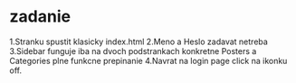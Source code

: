 # zadanie

1.Stranku spustit klasicky index.html
2.Meno a Heslo zadavat netreba 
3.Sidebar funguje iba na dvoch podstrankach konkretne Posters a Categories plne funkcne prepinanie 
4.Navrat na login page click na ikonku off.

